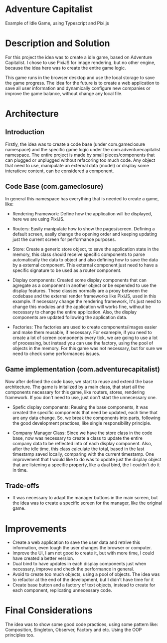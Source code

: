 # Adventure Capitalist
Example of Idle Game, using Typescript and Pixi.js


# Description and Solution
For this project the idea was to create a idle game, based on Adventure Capitalist. 
I chose to use PixiJS for image rendering, but no other engine, because the idea here was to create the entire game logic.

This game runs in the browser desktop and use the local storage to save the game progress. The idea for the future is to create
a web application to save all user information and dynamically configure new companies or improve the game balance,
without change any local file.

# Architecture

## Introduction

Firstly, the idea was to create a code base (under com.gameclosure namespace) and the specific game logic under the com.adventurecapitalist namespace. The entire project is made by small pieces/components that can plugged or unplugged without refacoring too much code. Any object that need to use, manipulate an external data (model) or display some interaticve content, can be considered a component. 

## Code Base (com.gameclosure)
In general this namespace has everything that is needed to create a game, like:

- Rendering Framework: Define how the application will be displayed, here we are using PixiJS.

- Routers: Easily manipulate how to show the pages/screen. Defining a default screen, easily change the opening order and keeping updating just the current screen for performance purposes.

- Store: Create a generic store object, to save the application state in the memory, this class should receive specific components to parse automatically the data to object and also defining how to save the data by a external component. This external component just need to have a specific signature to be used as a router component.

- Display components: Created some display components that can agregate as a component in another object or be expended to use the display features. These classes normally are a proxy between the codebase and the external render frameworks like PixiJS, used in this example. If necessary change the rendering framework, It's just need to change this modules and the application will works fine, without be necessary to change the entire application. Also, the display components are updated following the application data.

- Factories: The factories are used to create components/images easier and make them reusable, if necessary. For exameple, if you need to create a lot of screen components every tick, we are going to use a lot of processing, but instead you can use the factory, using the pool of objects in the memory. For this game was not necessary, but for sure we need to check some performances issues.

## Game implementation (com.adventurecapitalist)
Now after defined the code base, we start to reuse and extend the base architecture. The game is initalized by a main class, that start all the components necessary for this game, like routers, stores, rendering framework. If you don't need to use, just don't start the unnecessary one.

- Spefic display components: Reusing the base components, It was created the specific components that need be updated, each time that are any data change. So, we break the components into parts, following the good development practices, like single responsibility principle.

- Company Manager Class: Since we have the store class in the code base, now was necessary to create a class to update the entire company data to be reflected into of each display component. Also, after the idle time, this class calculate the total, based in the last timestamp saved locally, comparing with the current timestamp. One improvement that I would like to do was to update just the display object that are listening a specific property, like a dual bind, the I couldn't do it in time.

## Trade-offs
- It was necessary to adapt the manager buttons in the main screen, but the idea was to create a specific screen for the manager, like the original game.

# Improvements
- Create a web application to save the user data and retrive this information, even tough the user changes the browser or computer.
- Improve the UI, I am not good to create it, but with more time, I could have created a better version.
- Dual bind to have updates in each display components just when necessary, improve and check the performance in general.
- Avoid to create too much objects, using a pool of objects. The idea was to refactor at the end of the development, but I didn't have time for it
- Create base button and a factory of text objects, instead to create for each component, replicating unnecessary code.

# Final Considerations
The idea was to show some good code practices, using some pattern like: Composition, Singleton, Observer, Factory and etc. Using the OOP principles too.



